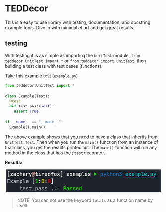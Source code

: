 # TEDDecor
This is a easy to use library with testing, documentation, and docstring example tools. Dive in with minimal effort and get great resutls. 

## testing

With testing it is as simple as importing the `UnitTest` module, `from teddecor.UnitTest import *` or `from teddecor import UnitTest`, then building a test class with test cases (functions).

Take this example test (`example.py`)

```python
from teddecor.UnitTest import *

class Example(Test):
  @test
  def test_pass(self):
    assert True

if __name__ == "__main__":
  Example().main()
```

The above example shows that you need to have a class that inherits from `UnitTest.Test`. Then when you run the `main()` function from an instance of that class,
you get the results printed out. The `main()` function will run any method in the class that has the `@test` decorator.

**Results:**

<p align="center">
  <img src="images/example_test.png" alt="Example Test Results">
</p>

> NOTE:
> You can not use the keyword `totals` as a function name by itself
